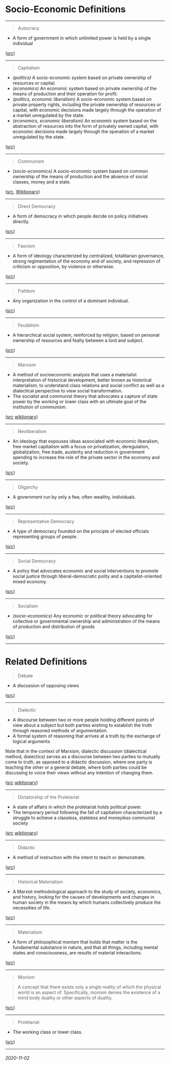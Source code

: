 Socio-Economic Definitions
===


---

> Autocracy

* A form of government in which unlimited power is held by a single individual

([src](https://en.wiktionary.org/wiki/autocracy))

---

> Capitalism

* *(politics)* A socio-economic system based on private ownership of resources or capital.
* *(economics)* An economic system based on private ownership of the means of production and their operation for profit.
* *(politics, economic liberalism)* A socio-economic system based on private property rights, including the private ownership of resources or capital, with economic decisions made largely through the operation of a market unregulated by the state.
* *(economics, economic liberalism)* An economic system based on the abstraction of resources into the form of privately owned capital, with economic decisions made largely through the operation of a market unregulated by the state.

([src](https://en.wiktionary.org/wiki/capitalism))

---

> Communism

* *(socio-economics)* A socio-economic system based on common ownership of the means of production and the absence of social classes, money and a state.


([src](https://en.wikipedia.org/wiki/Communism), [Wiktionary](https://en.wiktionary.org/wiki/communism))

---

> Direct Democracy

* A form of democracy in which people decide on policy initiatives directly.

([src](https://en.wikipedia.org/wiki/Direct_democracy))

---

> Fascism

* A form of ideology characterized by centralized, totalitarian governance, strong regimentation of the economy
  and of society, and repression of criticism or opposition, by violence or otherwise. 

([src](https://en.wiktionary.org/wiki/fascism))

---

> Fiefdom

* Any organization in the control of a dominant individual.

([src](https://en.wiktionary.org/wiki/fiefdom))

---

> Feudalism

* A hierarchical social system, reinforced by religion, based on personal ownership of resources and fealty between a lord and subject.

([src](https://en.wiktionary.org/wiki/feudalism#English))


---

> Marxism

* A method of socioeconomic analysis that uses a materialist interpretation of historical development, better known
  as historical materialism, to understand class relations and social conflict as well as a dialectical perspective
  to view social transformation.
* The socialist and communist theory that advocates a capture of state power by the working or lower class
  with an ultimate goal of the institution of communism.

([src](https://en.wikipedia.org/wiki/Marxism) [wiktionary](https://en.wiktionary.org/wiki/Marxism))

---

> Neoliberalism

* An ideology that espouses ideas associated with economic liberalism, free market capitalism with a focus on
  privatization, deregulation, globalization, free trade, austerity and reduction in government spending to increase
  the role of the private sector in the economy and society.

([src](https://en.wikipedia.org/wiki/Neoliberalism))

---

> Oligarchy

* A government run by only a few, often wealthy, individuals.

([src](https://en.wiktionary.org/wiki/oligarchy))

---

> Representative Democracy

* A type of democracy founded on the principle of elected officials representing groups of people.

([src](https://en.wikipedia.org/wiki/Representative_democracy))

---

> Social Democracy

* A policy that advocates economic and social interventions to promote social justice through liberal-democratic polity
  and a capitalist-oriented mixed economy. 

([src](https://en.wikipedia.org/wiki/Social_democracy))

---

> Socialism

* *(socio-economics)* Any economic or political theory advocating for collective or governmental ownership and
  administration of the means of production and distribution of goods

([src](https://en.wiktionary.org/wiki/socialism))



---

Related Definitions
===

> Debate

* A discussion of opposing views

([src](https://en.wiktionary.org/wiki/debate))

---

> Dialectic

* A discourse between two or more people holding different points of view about a subject but
  both parties wishing to establish the truth through reasoned methods of argumentation.
* A formal system of reasoning that arrives at a truth by the exchange of logical arguments

Note that in the context of Marxism, dialectic discussion (dialectical method, dialectics) serves as a discourse between two parties
to mutually come to truth, as opposed to a didactic discussion, where one party is teaching the other
or a general debate, where both parties could be discussing to voice their views without any
intention of changing them.

([src](https://en.wikipedia.org/wiki/Dialectic) [wiktionary](https://en.wiktionary.org/wiki/dialectic))

---

> Dictatorship of the Proletariat

* A state of affairs in which the proletariat holds political power.
* The temporary period following the fall of capitalism characterized by a struggle
  to achieve a classless, stateless and moneyless communist society

([src](https://en.wikipedia.org/wiki/Dictatorship_of_the_proletariat) [wiktionary](https://en.wiktionary.org/wiki/dictatorship_of_the_proletariat))


---

> Didactic

* A method of instruction with the intent to teach or demonstrate.

([src](https://en.wiktionary.org/wiki/didactic)) 

---

> Historical Materialism

* A Marxist methodological approach to the study of society, economics, and history, looking for the causes of developments and changes in human society in the means by which humans collectively produce the necessities of life.

([src](https://en.wiktionary.org/wiki/historical_materialism))

---

> Materialism

* A form of philosophical monism that holds that matter is the fundamental substance in nature, and that all things,
  including mental states and consciousness, are results of material interactions.

([src](https://en.wikipedia.org/wiki/Materialism))

---

> Monism

> A concept that there exists only a single reality of which the physical world is an aspect of. Specifically, monism denies the existence of a mind
  body duality or other aspects of duality.

([src](https://en.wikipedia.org/wiki/Monism))

---

> Proletariat

* The working class or lower class.

([src](https://en.wiktionary.org/wiki/proletariat))


---

###### 2020-11-02

